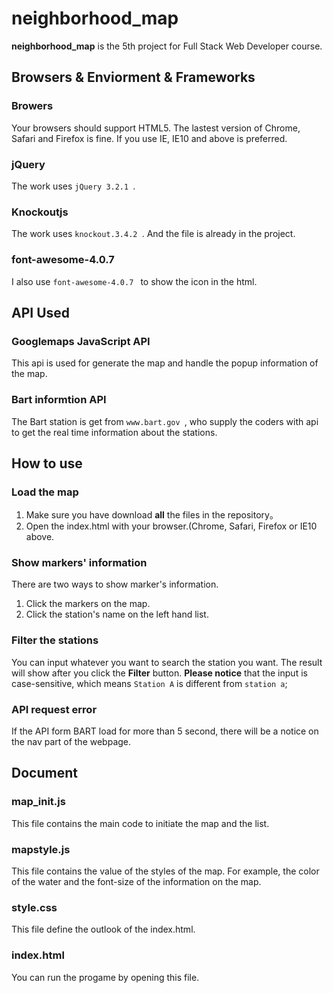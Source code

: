# neighborhood_map

**neighborhood_map** is the 5th project for Full Stack Web Developer course.

## Browsers & Enviorment & Frameworks

### Browers
Your browsers should support HTML5. The lastest version of Chrome, Safari and Firefox is fine. If you use IE,  IE10 and above is preferred.

### jQuery
The work uses ```jQuery 3.2.1 ```.

### Knockoutjs
The work uses ```knockout.3.4.2 ```. And the file is already in the project.

### font-awesome-4.0.7
I also use ```font-awesome-4.0.7 ``` to show the icon in the html.


## API Used

### Googlemaps JavaScript API
This api is used for generate the map and handle the popup information of the map.

### Bart informtion API
The Bart station is get from ```www.bart.gov ```, who supply the coders with api to get the real time information about the stations.

## How to use

### Load the map
1. Make sure you have download __all__ the files in the  repository。
2. Open the index.html with your browser.(Chrome, Safari, Firefox or IE10 above.

### Show markers' information
There are two ways to show marker's information.
1. Click the markers on the map.
2. Click the station's name on the left hand list.

### Filter the stations
You can input whatever you want to search the station you want. The result will show after you click the __Filter__ button.
__Please notice__ that the input is  case-sensitive, which means ```Station A``` is different from ```station a```;

### API request error
If the API form BART load for more than 5 second, there will be a notice on the nav part of the webpage.

## Document

### map_init.js
This file contains the main code to initiate the map and the list.

### mapstyle.js
This file contains the value of the styles of  the map. For example, the color of the water and the font-size of the information on the map.

### style.css
This file define the outlook of the index.html.

### index.html
You can run the progame by opening this file.
